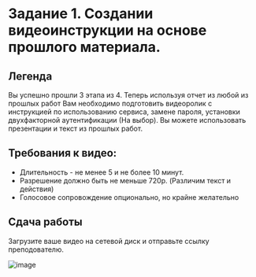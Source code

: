 # Задание 1. Создании видеоинструкции на основе прошлого материала. 
## Легенда
Вы успешно прошли 3 этапа из 4. Теперь используя отчет из любой из прошлых работ Вам необходимо подготовить видеоролик с инструкцией по использованию сервиса, замене пароля, установки двухфакторной аутентификации (На выбор). 
Вы можете использовать презентации и текст из прошлых работ. 
## Требования к видео:
- Длительность - не менее 5 и не более 10 минут.
- Разрешение должно быть не меньше 720p. (Различим текст и действия)
- Голосовое сопровождение опционально, но крайне желательно
## Сдача работы
Загрузите ваше видео на сетевой диск и отправьте ссылку преподователю. 

![image](https://github.com/user-attachments/assets/861d18da-d0a4-4994-a321-1ff9a04824ba)
